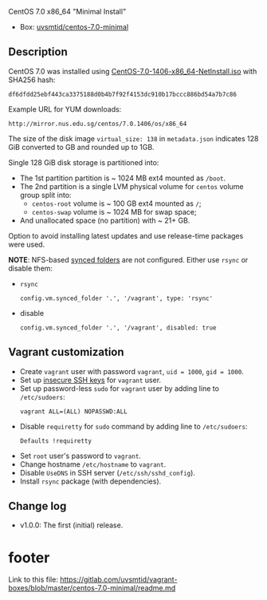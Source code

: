 
CentOS 7.0 x86_64 "Minimal Install"

* Box: [uvsmtid/centos-7.0-minimal][4]

## Description ##

CentOS 7.0 was installed using [CentOS-7.0-1406-x86_64-NetInstall.iso][1]
with SHA256 hash:
```
df6dfdd25ebf443ca3375188d0b4b7f92f4153dc910b17bccc886bd54a7b7c86
```

Example URL for YUM downloads:
```
http://mirror.nus.edu.sg/centos/7.0.1406/os/x86_64
```

The size of the disk image `virtual_size: 138` in `metadata.json` indicates
128 GiB converted to GB and rounded up to 1GB.

Single 128 GiB disk storage is partitioned into:
  * The 1st partition partition is ~ 1024 MB ext4 mounted as `/boot`.
  * The 2nd partition is a single LVM physical volume for `centos`
    volume group split into:
    * `centos-root` volume is ~ 100 GB ext4 mounted as `/`;
    * `centos-swap` volume is ~ 1024 MB for swap space;
  * And unallocated space (no partition) with ~ 21+ GB.

Option to avoid installing latest updates and use release-time packages
were used.

**NOTE**: NFS-based [synced folders][3] are not configured.
Either use `rsync` or disable them:
  * `rsync`
    ```
    config.vm.synced_folder '.', '/vagrant', type: 'rsync'
    ```
  * disable
    ```
    config.vm.synced_folder '.', '/vagrant', disabled: true
    ```

## Vagrant customization ##

* Create `vagrant` user with password `vagrant`, `uid = 1000`, `gid = 1000`.
* Set up [insecure SSH keys][2] for `vagrant` user.
* Set up  password-less `sudo` for `vagrant` user by adding line
  to `/etc/sudoers`:
  ```
  vagrant ALL=(ALL) NOPASSWD:ALL
  ```
* Disable `requiretty` for `sudo` command by adding line
  to `/etc/sudoers`:
  ```
  Defaults !requiretty
  ```
* Set `root` user's password to `vagrant`.
* Change hostname `/etc/hostname` to `vagrant`.
* Disable `UseDNS` in SSH server (`/etc/ssh/sshd_config`).
* Install `rsync` package (with dependencies).

## Change log ##

* v1.0.0:
  The first (initial) release.

# footer #

Link to this file: https://gitlab.com/uvsmtid/vagrant-boxes/blob/master/centos-7.0-minimal/readme.md

[1]: http://mirror.nus.edu.sg/centos/7.0.1406/isos/x86_64/CentOS-7.0-1406-x86_64-NetInstall.iso
[2]: https://github.com/mitchellh/vagrant/tree/master/keys
[3]: http://docs.vagrantup.com/v2/synced-folders/
[4]: https://atlas.hashicorp.com/uvsmtid/boxes/centos-7.0-minimal

